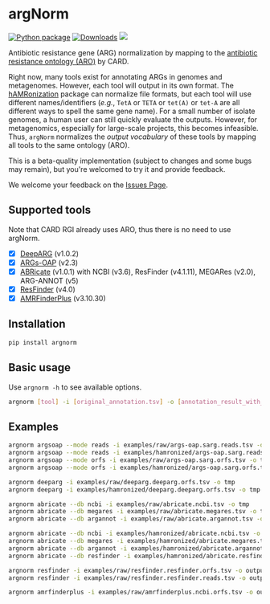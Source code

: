 # argNorm

[![Python package](https://github.com/BigDataBiology/argNorm/actions/workflows/python-package.yml/badge.svg)](https://github.com/BigDataBiology/argNorm/actions/workflows/python-package.yml)
[![Downloads](https://pepy.tech/badge/argNorm)](https://pepy.tech/project/argNorm)
![](https://img.shields.io/badge/status-alpha-red?style=flat) 

Antibiotic resistance gene (ARG) normalization by mapping to the [antibiotic resistance ontology (ARO)](https://obofoundry.org/ontology/aro.html) by CARD.

Right now, many tools exist for annotating ARGs in genomes and metagenomes.
However, each tool will output in its own format.
The [hAMRonization](https://github.com/pha4ge/hAMRonization) package can normalize file formats, but each tool will use different names/identifiers (_e.g._, `TetA` or `TETA` or `tet(A)` or `tet-A` are all different ways to spell the same gene name).
For a small number of isolate genomes, a human user can still quickly evaluate the outputs.
However, for metagenomics, especially for large-scale projects, this becomes infeasible.
Thus, `argNorm` normalizes the _output vocabulary_ of these tools by mapping all tools to the same ontology (ARO).

This is a beta-quality implementation (subject to changes and some bugs may remain), but you're welcomed to try it and provide feedback.

We welcome your feedback on the [Issues Page](https://github.com/BigDataBiology/argNorm/issues). 

## Supported tools

Note that CARD RGI already uses ARO, thus there is no need to use argNorm.

- [x] [DeepARG](https://bench.cs.vt.edu/deeparg) (v1.0.2)
- [x] [ARGs-OAP](https://galaxyproject.org/use/args-oap/) (v2.3)
- [x] [ABRicate](https://github.com/tseemann/abricate) (v1.0.1) with NCBI (v3.6), ResFinder (v4.1.11), MEGARes (v2.0), ARG-ANNOT (v5)
- [x] [ResFinder](https://bitbucket.org/genomicepidemiology/resfinder/src/master/) (v4.0)
- [x] [AMRFinderPlus](https://github.com/ncbi/amr) (v3.10.30)
<!-- Hamronized output

- [x] [deeparg](https://bitbucket.org/gusphdproj/deeparg-largerepo/src/master/database/v2/features.fasta)
- [x] [sarg](https://smile.hku.hk/SARGs/static/images/Ublastx_stageone2.3.tar.gz)
- [x] [ncbi](https://ftp.ncbi.nlm.nih.gov/pathogen/Antimicrobial_resistance/AMRFinderPlus/database/latest/AMRProt)
- [x] [argannot](https://github.com/tseemann/abricate/tree/master/db/argannot)
- [x] [megares](https://github.com/tseemann/abricate/tree/master/db/megares)
- [x] [resfinder](https://bitbucket.org/genomicepidemiology/resfinder_db) -->

<!-- Raw output

- [x] [deeparg](https://bitbucket.org/gusphdproj/deeparg-largerepo/src/master/database/v2/features.fasta)
- [ ] [sarg](https://smile.hku.hk/SARGs/static/images/Ublastx_stageone2.3.tar.gz)
- [x] [ncbi](https://ftp.ncbi.nlm.nih.gov/pathogen/Antimicrobial_resistance/AMRFinderPlus/database/latest/AMRProt)
- [x] [argannot](https://github.com/tseemann/abricate/tree/master/db/argannot)
- [x] [megares](https://github.com/tseemann/abricate/tree/master/db/megares)
- [ ] [resfinder](https://bitbucket.org/genomicepidemiology/resfinder_db) -->

## Installation

```bash
pip install argnorm
```

## Basic usage

Use `argnorm -h` to see available options.

```bash
argnorm [tool] -i [original_annotation.tsv] -o [annotation_result_with_aro.tsv]
```

## Examples

```bash
argnorm argsoap --mode reads -i examples/raw/args-oap.sarg.reads.tsv -o tmp
argnorm argsoap --mode reads -i examples/hamronized/args-oap.sarg.reads.tsv -o tmp --hamronized
argnorm argsoap --mode orfs -i examples/raw/args-oap.sarg.orfs.tsv -o tmp
argnorm argsoap --mode orfs -i examples/hamronized/args-oap.sarg.orfs.tsv -o tmp --hamronized

argnorm deeparg -i examples/raw/deeparg.deeparg.orfs.tsv -o tmp
argnorm deeparg -i examples/hamronized/deeparg.deeparg.orfs.tsv -o tmp --hamronized

argnorm abricate --db ncbi -i examples/raw/abricate.ncbi.tsv -o tmp
argnorm abricate --db megares -i examples/raw/abricate.megares.tsv -o tmp
argnorm abricate --db argannot -i examples/raw/abricate.argannot.tsv -o tmp

argnorm abricate --db ncbi -i examples/hamronized/abricate.ncbi.tsv -o tmp --hamronized
argnorm abricate --db megares -i examples/hamronized/abricate.megares.tsv -o tmp --hamronized
argnorm abricate --db argannot -i examples/hamronized/abricate.argannot.tsv -o tmp --hamronized
argnorm abricate --db resfinder -i examples/hamronized/abricate.resfinder.tsv -o tmp --hamronized

argnorm resfinder -i examples/raw/resfinder.resfinder.orfs.tsv -o outputs/raw/resfinder.resfinder.orfs.tsv
argnorm resfinder -i examples/raw/resfinder.resfinder.reads.tsv -o outputs/raw/resfinder.resfinder.reads.tsv

argnorm amrfinderplus -i examples/raw/amrfinderplus.ncbi.orfs.tsv -o outputs/raw/amrfinderplus.ncbi.orfs.tsv

```
